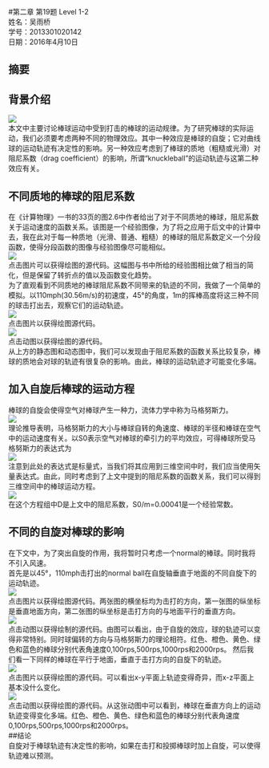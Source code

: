 #第二章 第19题 Level 1-2  
姓名：吴雨桥  
学号：2013301020142  
日期：2016年4月10日  
## 摘要  
## 背景介绍  
![](https://raw.githubusercontent.com/wuyuqiao/computationalphysics_N2013301020142/master/Chapter2_new/%E6%A3%92%E7%90%83%E8%BF%90%E5%8A%A8%E7%A4%BA%E6%84%8F.gif)  
本文中主要讨论棒球运动中受到打击的棒球的运动规律。为了研究棒球的实际运动，我们必须要考虑两种不同的物理效应。其中一种效应是棒球的自旋；它对曲线球的运动轨迹有决定性的影响。另一种效应考虑到了棒球的质地（粗糙或光滑）对阻尼系数（drag coefficient）的影响，所谓“knuckleball”的运动轨迹与这第二种效应有关。  
## 不同质地的棒球的阻尼系数  
在《计算物理》一书的33页的图2.6中作者给出了对于不同质地的棒球，阻尼系数关于运动速度的函数关系。该图是一个经验图像，为了将之应用于后文中的计算中去，我在此对于每一种质地（光滑、普通、粗糙）的棒球的阻尼系数定义一个分段函数，使得分段函数的图像与经验图像尽可能相似。  
[![](https://raw.githubusercontent.com/wuyuqiao/computationalphysics_N2013301020142/master/Chapter2_new/drag%20appr.png)](https://raw.githubusercontent.com/wuyuqiao/computationalphysics_N2013301020142/master/Chapter2_new/drag%20coefficient%20define.py)  
点击图片可以获得绘图的源代码。这幅图与书中所给的经验图相比做了相当的简化，但是保留了转折点的值以及函数变化趋势。  
为了直观看到不同质地的棒球阻尼系数不同带来的轨迹的不同，我做了一个简单的模拟。以110mph(30.56m/s)的初速度，45°的角度，1m的挥棒高度将这三种不同的球击打出去，观察它们的运动轨迹。  
[![](https://raw.githubusercontent.com/wuyuqiao/computationalphysics_N2013301020142/master/Chapter2_new/drag%20ball.png)](https://raw.githubusercontent.com/wuyuqiao/computationalphysics_N2013301020142/master/Chapter2_new/drag%20ball.py)  
点击图片以获得绘图源代码。  
[![](https://raw.githubusercontent.com/wuyuqiao/computationalphysics_N2013301020142/master/Chapter2_new/3d%20drag%20co.gif)](https://raw.githubusercontent.com/wuyuqiao/computationalphysics_N2013301020142/master/Chapter2_new/3d%20drag%20coe.py)  
点击动图以获得绘图的源代码。  
从上方的静态图和动态图中，我们可以发现由于阻尼系数的函数关系比较复杂，棒球的质地会对球的轨迹有很复杂的影响。由此，棒球的运动轨迹才可能变化多端。   
## 加入自旋后棒球的运动方程  
棒球的自旋会使得空气对棒球产生一种力，流体力学中称为马格努斯力。  
![](https://raw.githubusercontent.com/wuyuqiao/computationalphysics_N2013301020142/master/Chapter2_new/%E9%A9%AC%E6%A0%BC%E5%8A%AA%E6%96%AF%E5%8A%9B%E7%A4%BA%E6%84%8F%E5%9B%BE.jpg)   
理论推导表明，马格努斯力的大小与棒球自转的角速度、棒球的半径和棒球在空气中的运动速度有关。以S0表示空气对棒球的牵引力的平均效应，可得棒球所受马格努斯力的表达式为  
![](https://raw.githubusercontent.com/wuyuqiao/computationalphysics_N2013301020142/master/Chapter2_new/%E9%A9%AC%E6%A0%BC%E5%8A%AA%E6%96%AF%E5%8A%9B%E5%85%AC%E5%BC%8F.png)  
注意到此处的表达式是标量式，当我们将其应用到三维空间中时，我们应当使用矢量表达式。由此，同时考虑到了上文中提到的阻尼系数的函数关系，我们可以得到三维空间中的棒球运动方程。  
![](https://raw.githubusercontent.com/wuyuqiao/computationalphysics_N2013301020142/master/Chapter2_new/equation.png)   
在这个方程组中D是上文中的阻尼系数，S0/m=0.00041是一个经验常数。  
## 不同的自旋对棒球的影响
在下文中，为了突出自旋的作用，我将暂时只考虑一个normal的棒球。同时我将不引入风速。  
首先是以45°，110mph击打出的normal ball在自旋轴垂直于地面的不同自旋下的运动轨迹。  
[![](https://raw.githubusercontent.com/wuyuqiao/computationalphysics_N2013301020142/master/Chapter2_new/sb1.png)](https://raw.githubusercontent.com/wuyuqiao/computationalphysics_N2013301020142/master/Chapter2_new/z%20omega.py)  
点击图片以获得绘图源代码。两张图的横坐标均为击打的方向，第一张图的纵坐标是垂直地面方向，第二张图的纵坐标是击打方向的与地面平行的垂直方向。  
[![](https://raw.githubusercontent.com/wuyuqiao/computationalphysics_N2013301020142/master/Chapter2_new/spin%203d%20vertical.gif)](https://raw.githubusercontent.com/wuyuqiao/computationalphysics_N2013301020142/master/Chapter2_new/spin%203d%20vertical.py)  
点击动图以获得绘制的源代码。由图可以看出，由于自旋的效应，球的轨迹可以变得非常特别。同时球偏转的方向与马格努斯力的理论相符。红色、橙色、黄色、绿色和蓝色的棒球分别代表角速度0,100rps,500rps,1000rps和2000rps。
然后我们看一下同样的棒球在平行于地面，垂直于击打方向的自旋下的轨迹。  
[![](https://raw.githubusercontent.com/wuyuqiao/computationalphysics_N2013301020142/master/Chapter2_new/sb2.png)](https://raw.githubusercontent.com/wuyuqiao/computationalphysics_N2013301020142/master/Chapter2_new/z%20omega%20-%20Copy.py)  
点击图片以获得绘图的源代码。可以看出x-y平面上轨迹变得奇异，而x-z平面上基本没什么变化。  
[![](https://raw.githubusercontent.com/wuyuqiao/computationalphysics_N2013301020142/master/Chapter2_new/%E8%8B%A5%E6%B0%B4GIF%E6%88%AA%E5%9B%BE_2016%E5%B9%B44%E6%9C%8819%E6%97%A523%E7%82%B96%E5%88%8650%E7%A7%92.gif)](https://raw.githubusercontent.com/wuyuqiao/computationalphysics_N2013301020142/master/Chapter2_new/spin%203d%20vertical%20-%20Copy.py)  
点击动图以获得绘图的源代码。从这张动图中可以看到，棒球在垂直方向上的运动轨迹变得变化多端。红色、橙色、黄色、绿色和蓝色的棒球分别代表角速度0,100rps,500rps,1000rps和2000rps。  
##结论  
自旋对于棒球轨迹有决定性的影响，如果在击打和投掷棒球时加上自旋，可以使得轨迹难以预测。
